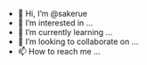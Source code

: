 - 👋 Hi, I’m @sakerue
- 👀 I’m interested in ...
- 🌱 I’m currently learning ...
- 💞️ I’m looking to collaborate on ...
- 📫 How to reach me ...

<!---
sakerue/sakerue is a ✨ special ✨ repository because its `README.md` (this file) appears on your GitHub profile.
You can click the Preview link to take a look at your changes.
--->
